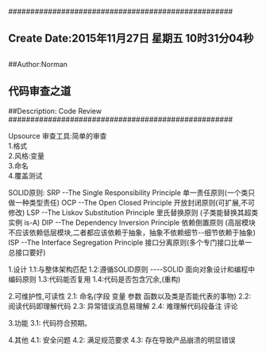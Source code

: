 ###################################################
## Create Date:2015年11月27日 星期五 10时31分04秒<br />
##
##Author:Norman<br />
## 代码审查之道<br />
##Description:  Code Review<br />
###################################################

Upsource 审查工具:简单的审查<br />
  1.格式<br />
  2.风格:变量<br />
  3.命名<br />
  4.覆盖测试<br />

SOLID原则:
  SRP  --The Single Responsibility Principle  单一责任原则(一个类只做一种类型责任)
  OCP  --The Open Closed Principle  开放封闭原则(可扩展,不可修改)
  LSP  --The Liskov Substitution Principle 里氏替换原则 (子类能替换其超类实例 is-A)
  DIP  --The Dependency Inversion Principle 依赖倒置原则 (高层模块不应该依赖低层模块,二者都应该依赖于抽象，抽象不依赖细节--细节依赖于抽象)
  ISP  --The Interface Segregation Principle 接口分离原则(多个专门接口比单一总接口要好)
 
 
1.设计
  1.1:与整体架构匹配
  1.2:遵循SOLID原则 ----SOLID 面向对象设计和编程中编码原则
  1.3:代码能否复用
  1.4:代码是否包含冗余,(重构)


2.可维护性,可读性
  2.1: 命名(字段 变量 参数 函数以及类是否能代表的事物)
  2.2: 阅读代码即理解代码
  2.3: 异常错误消息易理解
  2.4: 难理解代码段备注 评论

3.功能
  3.1: 代码符合预期。


4.其他
  4.1: 安全问题
  4.2: 满足规范要求
  4.3: 存在导致产品崩溃的明显错误
